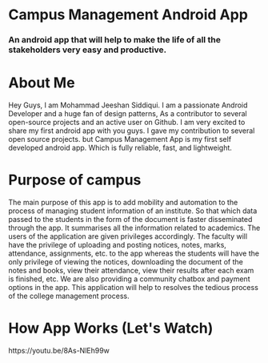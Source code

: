 # Campus Management Android App
<h3>An android app that will help to make the life of all the stakeholders very easy and productive.</h3>


# About Me
<p>Hey Guys, I am Mohammad Jeeshan Siddiqui. I am a passionate Android Developer and a huge fan of design patterns, As a contributor to several open-source projects and an active user on Github. I am very excited to share my first android app with you guys. I gave my contribution to several open source projects. but Campus Management App is my first self developed android app. Which is fully reliable, fast, and lightweight.</p>


# Purpose of campus
The main purpose of this app is to add mobility and automation to the process of managing student information of an institute. So that which data passed to the students in the form of the document is faster disseminated through the app. It summarises all the information related to academics. The users of the application are given privileges accordingly. The faculty will have the privilege of uploading and posting notices, notes, marks, attendance, assignments, etc. to the app whereas the students will have the only privilege of viewing the notices, downloading the document of the notes and books, view their attendance, view their results after each exam is finished, etc. We are also providing a community chatbox and payment options in the app. This application will help to resolves the tedious process of the college management process.

<h1>How App Works (Let's Watch)</h1>
https://youtu.be/8As-NlEh99w
